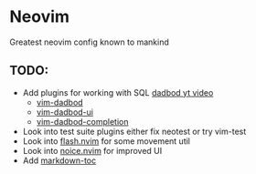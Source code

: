 # Neovim

Greatest neovim config known to mankind

## TODO:

- Add plugins for working with SQL [dadbod yt video](https://www.youtube.com/watch?v=ALGBuFLzDSA)
    - [vim-dadbod](https://github.com/tpope/vim-dadbod)
    - [vim-dadbod-ui](https://github.com/kristijanhusak/vim-dadbod-ui)
    - [vim-dadbod-completion](https://github.com/kristijanhusak/vim-dadbod-completion)
- Look into test suite plugins either fix neotest or try vim-test
- Look into [flash.nvim](https://github.com/folke/flash.nvim) for some movement util
- Look into [noice.nvim](https://github.com/folke/noice.nvim) for improved UI
- Add [markdown-toc](https://github.com/jonschlinkert/markdown-toc)
